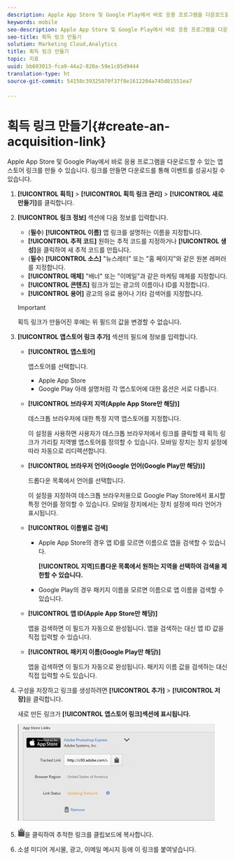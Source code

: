 ```yaml
---
description: Apple App Store 및 Google Play에서 바로 응용 프로그램을 다운로드할 수 있는 앱스토어 링크를 만들 수 있습니다. 링크를 만들면 다운로드를 통해 이벤트를 성공시킬 수 있습니다.
keywords: mobile
seo-description: Apple App Store 및 Google Play에서 바로 응용 프로그램을 다운로드할 수 있는 앱스토어 링크를 만들 수 있습니다. 링크를 만들면 다운로드를 통해 이벤트를 성공시킬 수 있습니다.
seo-title: 획득 링크 만들기
solution: Marketing Cloud,Analytics
title: 획득 링크 만들기
topic: 지표
uuid: bb603013-fca9-44a2-820a-59e1c85d9444
translation-type: ht
source-git-commit: 54150c39325070f37f8e1612204a745d81551ea7

---
```



# 획득 링크 만들기{#create-an-acquisition-link}

Apple App Store 및 Google Play에서 바로 응용 프로그램을 다운로드할 수 있는 앱스토어 링크를 만들 수 있습니다. 링크를 만들면 다운로드를 통해 이벤트를 성공시킬 수 있습니다.

1. **[!UICONTROL 획득]** &gt; **[!UICONTROL 획득 링크 관리]** &gt; **[!UICONTROL 새로 만들기]**&#x200B;를 클릭합니다.
1. **[!UICONTROL 링크 정보]** 섹션에 다음 정보를 입력합니다.

   * (**필수**) **[!UICONTROL 이름]** 앱 링크를 설명하는 이름을 지정합니다.
   * **[!UICONTROL 추적 코드]** 원하는 추적 코드를 지정하거나 **[!UICONTROL 생성]**&#x200B;을 클릭하여 새 추적 코드를 만듭니다.
   * (**필수**) **[!UICONTROL 소스]** "뉴스레터" 또는 "홈 페이지"와 같은 원본 레퍼러를 지정합니다.
   * **[!UICONTROL 매체]** "배너" 또는 "이메일"과 같은 마케팅 매체를 지정합니다.
   * **[!UICONTROL 콘텐츠]** 링크가 있는 광고의 이름이나 ID를 지정합니다.
   * **[!UICONTROL 용어]** 광고의 유료 용어나 기타 검색어를 지정합니다.
   >[!IMPORTANT]
   >
   >획득 링크가 만들어진 후에는 위 필드의 값을 변경할 수 없습니다.

1. **[!UICONTROL 앱스토어 링크 추가]** 섹션의 필드에 정보를 입력합니다.

   * **[!UICONTROL 앱스토어]**

      앱스토어를 선택합니다.
      * Apple App Store
      * Google Play
      아래 설명처럼 각 앱스토어에 대한 옵션은 서로 다릅니다.

   * **[!UICONTROL 브라우저 지역(Apple App Store만 해당)]**

      데스크톱 브라우저에 대한 특정 지역 앱스토어를 지정합니다.

      이 설정을 사용하면 사용자가 데스크톱 브라우저에서 링크를 클릭할 때 획득 링크가 가리킬 지역별 앱스토어를 정의할 수 있습니다. 모바일 장치는 장치 설정에 따라 자동으로 리디렉션합니다.

   * **[!UICONTROL 브라우저 언어(Google 언어(Google Play만 해당))]**

      드롭다운 목록에서 언어를 선택합니다.

      이 설정을 지정하여 데스크톱 브라우저용으로 Google Play Store에서 표시할 특정 언어를 정의할 수 있습니다. 모바일 장치에서는 장치 설정에 따라 언어가 표시됩니다.

   * **[!UICONTROL 이름별로 검색]**

      * Apple App Store의 경우 앱 ID를 모르면 이름으로 앱을 검색할 수 있습니다.

         **[!UICONTROL 지역]드롭다운 목록에서 원하는 지역을 선택하여 검색을 제한할 수 있습니다.**

      * Google Play의 경우 패키지 이름을 모르면 이름으로 앱 이름을 검색할 수 있습니다.
   * **[!UICONTROL 앱 ID(Apple App Store만 해당)]**

      앱을 검색하면 이 필드가 자동으로 완성됩니다. 앱을 검색하는 대신 앱 ID 값을 직접 입력할 수 있습니다.

   * **[!UICONTROL 패키지 이름(Google Play만 해당)]**

      앱을 검색하면 이 필드가 자동으로 완성됩니다. 패키지 이름 값을 검색하는 대신 직접 입력할 수도 있습니다.



1. 구성을 저장하고 링크를 생성하려면 **[!UICONTROL 추가]** &gt; **[!UICONTROL 저장]**&#x200B;을 클릭합니다.

   새로 만든 링크가 **[!UICONTROL 앱스토어 링크]섹션에 표시됩니다.**

   ![스토어 링크](assets/apps_store_links.png)

1. ![클립보드 아이콘](assets/icon_clipboard.png)을 클릭하여 추적한 링크를 클립보드에 복사합니다.

1. 소셜 미디어 게시물, 광고, 이메일 메시지 등에 이 링크를 붙여넣습니다.